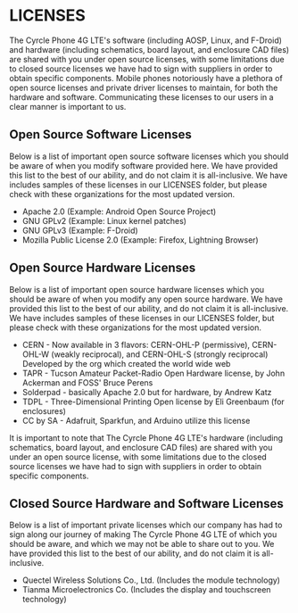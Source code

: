 <h1>LICENSES</h1>

<p>The Cyrcle Phone 4G LTE's software (including AOSP, Linux, and F-Droid) and hardware (including schematics, board layout, and enclosure CAD files) are shared with you under open source licenses, with some limitations due to closed source licenses we have had to sign with suppliers in order to obtain specific components. Mobile phones notoriously have a plethora of open source licenses and private driver licenses to maintain, for both the hardware and software. Communicating these licenses to our users in a clear manner is important to us. </p>

<h2>Open Source Software Licenses</h2>
<p>Below is a list of important open source software licenses which you should be aware of when you modify software provided here. 
We have provided this list to the best of our ability, and do not claim it is all-inclusive. 
We have includes samples of these licenses in our LICENSES folder, but please check with these organizations for the most updated version.</p>
<ul>
         <li>Apache 2.0 (Example: Android Open Source Project)</li>
         <li>GNU GPLv2 (Example: Linux kernel patches)</li>
         <li>GNU GPLv3 (Example: F-Droid)</li>
         <li>Mozilla Public License 2.0 (Example: Firefox, Lightning Browser)</li>
</ul>

<h2>Open Source Hardware Licenses</h2>
<p>Below is a list of important open source hardware licenses which you should be aware of when you modify any open source hardware.
We have provided this list to the best of our ability, and do not claim it is all-inclusive. 
We have includes samples of these licenses in our LICENSES folder, but please check with these organizations for the most updated version.</p>
<ul>
         <li>CERN - Now available in 3 flavors: CERN-OHL-P (permissive), CERN-OHL-W (weakly reciprocal), and CERN-OHL-S (strongly reciprocal)
         Developed by the org which created the world wide web</li>
         <li>TAPR - Tucson Amateur Packet-Radio Open Hardware license, by John Ackerman and FOSS' Bruce Perens</li>
         <li>Solderpad - basically Apache 2.0 but for hardware, by Andrew Katz</li>
         <li>TDPL  - Three-Dimensional Printing Open license by Eli Greenbaum (for enclosures)</li>
         <li>CC by SA - Adafruit, Sparkfun, and Arduino utilize this license</li>
</ul>

<p>It is important to note that The Cyrcle Phone 4G LTE's hardware (including schematics, board layout, and enclosure CAD files) are shared with you under an open source license, with some limitations due to the closed source licenses we have had to sign with suppliers in order to obtain specific components. </p>

<h2>Closed Source Hardware and Software Licenses</h2>
<p>Below is a list of important private licenses which our company has had to sign along our journey of making The Cyrcle Phone 4G LTE of which you should be aware, and which we may not be able to share out to you.
We have provided this list to the best of our ability, and do not claim it is all-inclusive. </p>
<ul>
         <li>Quectel Wireless Solutions Co., Ltd. (Includes the module technology)</li>
         <li>Tianma Microelectronics Co. (Includes the display and touchscreen technology)</li>
</ul>
